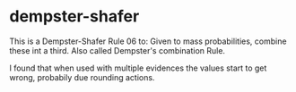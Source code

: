 # dempster-shafer
This is a Dempster-Shafer Rule 06 to: Given to mass probabilities, combine these int a third. Also called Dempster's combination Rule.

I found that when used with multiple evidences the values start to get wrong, probabily due rounding actions.
